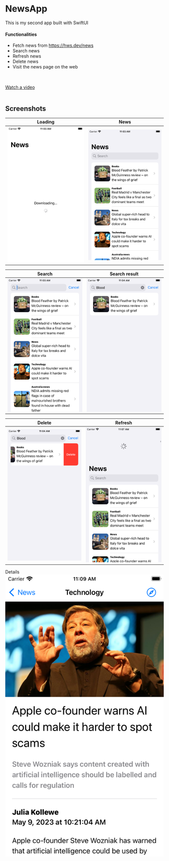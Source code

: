 # NewsApp
This is my second app built with SwiftUI
#### Functionalities
* Fetch news from https://hws.dev/news
* Search news
* Refresh news
* Delete news
* Visit the news page on the web

<br/><br/>
[Watch a video](https://drive.google.com/file/d/15p3n92lyKeItVXO5MivuBlgIBYkIUhX0/view?usp=share_link)
<br/><br/>
## Screenshots
Loading             |  News
:-------------------------:|:-------------------------:
![Loading](loading.png)  |  ![News](news.png)


Search             |  Search result
:-------------------------:|:-------------------------:
![Search](search.png)  |  ![Search result](searchresult.png)


Delete             |  Refresh
:-------------------------:|:-------------------------:
![Delete](delete.png)  |  ![Refresh](refresh.png)


Details <br/>
![Details](details.png)
